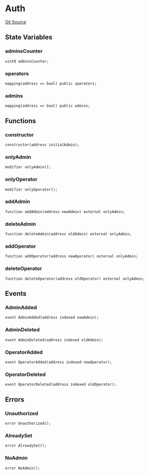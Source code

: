 # Auth

[Git Source](https://github.com/manifoldfinance/mevETH2/blob/b0e2069a5fc2dbba164002d348bd88f3539a53df/src/libraries/Auth.sol)

## State Variables

### adminsCounter

```solidity
uint8 adminsCounter;
```

### operators

```solidity
mapping(address => bool) public operators;
```

### admins

```solidity
mapping(address => bool) public admins;
```

## Functions

### constructor

```solidity
constructor(address initialAdmin);
```

### onlyAdmin

```solidity
modifier onlyAdmin();
```

### onlyOperator

```solidity
modifier onlyOperator();
```

### addAdmin

```solidity
function addAdmin(address newAdmin) external onlyAdmin;
```

### deleteAdmin

```solidity
function deleteAdmin(address oldAdmin) external onlyAdmin;
```

### addOperator

```solidity
function addOperator(address newOperator) external onlyAdmin;
```

### deleteOperator

```solidity
function deleteOperator(address oldOperator) external onlyAdmin;
```

## Events

### AdminAdded

```solidity
event AdminAdded(address indexed newAdmin);
```

### AdminDeleted

```solidity
event AdminDeleted(address indexed oldAdmin);
```

### OperatorAdded

```solidity
event OperatorAdded(address indexed newOperator);
```

### OperatorDeleted

```solidity
event OperatorDeleted(address indexed oldOperator);
```

## Errors

### Unauthorized

```solidity
error Unauthorized();
```

### AlreadySet

```solidity
error AlreadySet();
```

### NoAdmin

```solidity
error NoAdmin();
```
